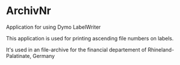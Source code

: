 # ArchivNr
Application for using Dymo LabelWriter

This application is used for printing ascending file numbers on labels.

It's used in an file-archive for the financial departement of Rhineland-Palatinate, Germany
